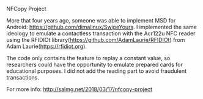 NFCopy Project

More that four years ago, someone was able to implement MSD for Android: https://github.com/dimalinux/SwipeYours. I implemented the same ideology to emulate a contactless transaction with the Acr122u NFC reader using the RFIDIOt library(https://github.com/AdamLaurie/RFIDIOt) from Adam Laurie(https://rfidiot.org). 

The code only contains the feature to replay a constant value, so researchers could have the opportunity to emulate prepared cards for educational purposes. I did not add the reading part to avoid fraudulent transactions.


For more info: http://salmg.net/2018/03/17/nfcopy-project
